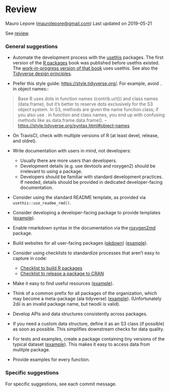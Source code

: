 Review
================
Mauro Lepore (<maurolepore@gmail.com>)
Last updated on 2019-05-21

See
[review](https://github.com/maurolepore/pacta/blob/mauro-review/.buildignore/mauro-review.md).

### General suggestions

  - Automate the development process with the
    [usethis](https://usethis.r-lib.org/) packages. The first version of
    the [R packages](http://r-pkgs.had.co.nz/) book was published before
    usethis existed. The [work-in-progress version of that
    book](https://r-pkgs.org) uses usethis. See also the [Tidyverse
    design principles](https://principles.tidyverse.org/).

  - Prefer this style guide: <https://style.tidyverse.org/>. For
    example, avoid `.` in object names::

> Base R uses dots in function names (contrib.url()) and class names
> (data.frame), but it’s better to reserve dots exclusively for the S3
> object system. In S3, methods are given the name function.class; if
> you also use . in function and class names, you end up with confusing
> methods like as.data.frame.data.frame().
> –<https://style.tidyverse.org/syntax.html#object-names>

  - On TravisCI, check with multiple versions of R (at least devel,
    release, and oldrel).

  - Write documentation with users in mind, not developers:
    
      - Usually there are more users than developers.
      - Development details (e.g. use devtools and roxygen2) should be
        irrelevant to using a package.
      - Developers should be familiar with standard development
        practices. If needed, details should be provided in dedicated
        developer-facing documentation.

  - Consider using the standard README template, as provided via
    `usethis::use_readme_rmd()`.

  - Consider developing a developer-facing package to provide templates
    ([example](https://forestgeo.github.io/fgeo.template/)).

  - Enable rmarkdown syntax in the documentation via the
    [roxygen2md](https://github.com/r-lib/roxygen2md) package.

  - Build websites for all user-facing packages
    ([pkdown](https://pkgdown.r-lib.org/))
    ([example](https://forestgeo.github.io/fgeo/)).

  - Consider using checklists to standardize processes that aren’t easy
    to capture in code:
    
      - [Checklist to build R
        packages](https://fgeo.netlify.com/2018/03/28/2018-03-28-building-infrastructure-for-r-packages-with-usethis/)
      - [Checklist to release a package to
        CRAN](https://github.com/forestgeo/learn/issues/212)

  - Make it easy to find useful resources
    ([example](https://github.com/forestgeo/learn)).

  - Think of a common prefix for all packages of the organization, which
    may become a meta-package (ala tidyverse)
    ([example](https://forestgeo.github.io/fgeo/)). (Unfortunately 2dii
    is an invalid package name, but twodii is valid).

  - Develop APIs and data structures consistently across packages.

  - If you need a custom data structure, define it as an S3 class (if
    possible) as soon as possible. This simplifies downstream checks for
    data quality.

  - For tests and examples, create a package containing tiny versions of
    the typical dataset
    ([example](https://forestgeo.github.io/fgeo.x/)). This makes it easy
    to access data from mulitple package.

  - Provide examples for every function.

### Specific suggestions

For specific suggestions, see each commit message.
